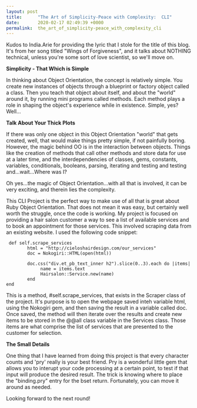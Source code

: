 ```yaml
---
layout: post
title:      "The Art of Simplicity-Peace with Complexity:  CLI"
date:       2020-02-17 02:49:39 +0000
permalink:  the_art_of_simplicity-peace_with_complexity_cli
---
```



Kudos to India.Arie for providing the lyric that I stole for the title of this blog.  It's from her song titled "Wings of Forgiveness", and it talks about NOTHING technical, unless you're some sort of love scientist, so we'll move on.

**Simplicity - That Which is Simple**

In thinking about Object Orientation, the concept is relatively simple.  You create new instances of objects through a blueprint or factory object called a class.  Then you teach that object about itself, and about the "world" around it, by running mini programs called methods.  Each method plays a role in shaping the object's experience while in existence.   Simple, yes?  Well...

**Talk About Your Thick Plots**

If there was only one object in this Object Orientation "world" that gets created, well, that would make things pretty simple, if not painfully boring.  However, the magic behind OO is in the interaction between objects.  Things like the creation of methods that call other methods and store data for use at a later time, and the interdependencies of classes, gems, constants, variables, conditionals, booleans, parsing, iterating and testing and testing and...wait...Where was I?

Oh yes...the magic of Object Orientation...with all that is involved, it can be very exciting, and therein lies the complexity.  

This CLI Project is the perfect way to make use of all that is great about Ruby Object Orientation.  That does not mean it was easy, but certainly well worth the struggle, once the code is working.  My project is focused on providing a hair salon customer a way to see a list of available services and to book an appointment for those services.  This involved scraping data from an existing website.  I used the following code snippet:

```
 def self.scrape_services
        html = "http://cieloshairdesign.com/our_services"
        doc = Nokogiri::HTML(open(html))   
                
        doc.css("div.et_pb_text_inner h2").slice(0..3).each do |items| 
             name = items.text
             Hairsalon::Service.new(name)
        end
end

```

This is a method, #self.scrape_services, that exists in the Scraper class of the project.  It's purpose is to open the webpage saved inteh variable html, using the Nokogiri gem, and then saving the result in a variable called doc.  Once saved, the method will then iterate over the results and create new items to be stored in the @@all class variable in the Services class.  Those items are what comprise the list of services that are presented to the customer for selection.

**The Small Details**

One thing that I have learned from doing this project is that every character counts and 'pry' really is your best friend.  Pry is a wonderful little gem that allows you to interupt your code processing at a certain point, to test if that input will produce the desired result.  The trick is knowing where to place the "binding.pry" entry for the bset return.  Fortunately, you can move it around as needed.

Looking forward to the next round!
